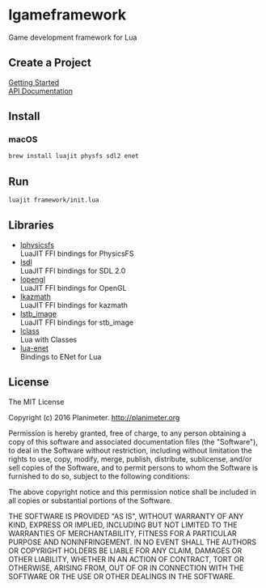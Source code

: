 # lgameframework
Game development framework for Lua

## Create a Project

[Getting Started](https://github.com/Planimeter/lgameframework/wiki/Getting%20Started)  
[API Documentation](https://github.com/Planimeter/lgameframework/wiki)

## Install

### macOS

```bash
brew install luajit physfs sdl2 enet
```

## Run

```bash
luajit framework/init.lua
```

## Libraries

* [lphysicsfs](https://github.com/Planimeter/lphysicsfs)  
LuaJIT FFI bindings for PhysicsFS
* [lsdl](https://github.com/Planimeter/lsdl)  
LuaJIT FFI bindings for SDL 2.0
* [lopengl](https://github.com/Planimeter/lopengl)  
LuaJIT FFI bindings for OpenGL
* [lkazmath](https://github.com/Planimeter/lkazmath)  
LuaJIT FFI bindings for kazmath
* [lstb_image](https://github.com/Planimeter/lstb_image)  
LuaJIT FFI bindings for stb_image
* [lclass](https://github.com/andrewmcwatters/lclass)  
Lua with Classes
* [lua-enet](http://leafo.net/lua-enet/)  
Bindings to ENet for Lua

## License

The MIT License

Copyright (c) 2016 Planimeter. http://planimeter.org

Permission is hereby granted, free of charge, to any person obtaining a copy
of this software and associated documentation files (the "Software"), to deal
in the Software without restriction, including without limitation the rights
to use, copy, modify, merge, publish, distribute, sublicense, and/or sell
copies of the Software, and to permit persons to whom the Software is
furnished to do so, subject to the following conditions:

The above copyright notice and this permission notice shall be included in
all copies or substantial portions of the Software.

THE SOFTWARE IS PROVIDED "AS IS", WITHOUT WARRANTY OF ANY KIND, EXPRESS OR
IMPLIED, INCLUDING BUT NOT LIMITED TO THE WARRANTIES OF MERCHANTABILITY,
FITNESS FOR A PARTICULAR PURPOSE AND NONINFRINGEMENT. IN NO EVENT SHALL THE
AUTHORS OR COPYRIGHT HOLDERS BE LIABLE FOR ANY CLAIM, DAMAGES OR OTHER
LIABILITY, WHETHER IN AN ACTION OF CONTRACT, TORT OR OTHERWISE, ARISING FROM,
OUT OF OR IN CONNECTION WITH THE SOFTWARE OR THE USE OR OTHER DEALINGS IN
THE SOFTWARE.
